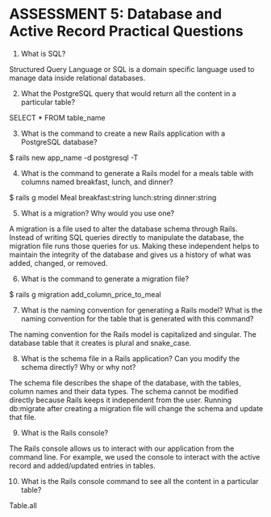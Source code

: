 # ASSESSMENT 5: Database and Active Record Practical Questions

1. What is SQL?

Structured Query Language or SQL is a domain specific language used to manage data inside relational databases.

2. What the PostgreSQL query that would return all the content in a particular table?

SELECT * FROM table_name

3. What is the command to create a new Rails application with a PostgreSQL database?

$ rails new app_name -d postgresql -T

4. What is the command to generate a Rails model for a meals table with columns named breakfast, lunch, and dinner?

$ rails g model Meal breakfast:string lunch:string dinner:string

5. What is a migration? Why would you use one?

A migration is a file used to alter the database schema through Rails. Instead of writing SQL queries directly to manipulate the database, the migration file runs those queries for us. Making these independent helps to maintain the integrity of the database and gives us a history of what was added, changed, or removed.

6. What is the command to generate a migration file?

$ rails g migration add_column_price_to_meal

7. What is the naming convention for generating a Rails model? What is the naming convention for the table that is generated with this command?

The naming convention for the Rails model is capitalized and singular. The database table that it creates is plural and snake_case.

8. What is the schema file in a Rails application? Can you modify the schema directly? Why or why not?

The schema file describes the shape of the database, with the tables, column names and their data types. The schema cannot be modified directly because Rails keeps it independent from the user. Running db:migrate after creating a migration file will change the schema and update that file.

9. What is the Rails console?

The Rails console allows us to interact with our application from the command line. For example, we used the console to interact with the active record and added/updated entries in tables.

10. What is the Rails console command to see all the content in a particular table?

Table.all